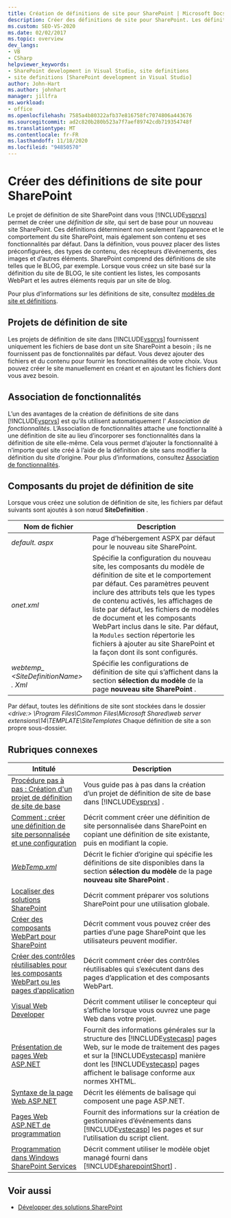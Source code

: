 ```yaml
---
title: Création de définitions de site pour SharePoint | Microsoft Docs
description: Créer des définitions de site pour SharePoint. Les définitions de site déterminent l’apparence et le comportement du site SharePoint, ainsi que son contenu et ses fonctionnalités par défaut.
ms.custom: SEO-VS-2020
ms.date: 02/02/2017
ms.topic: overview
dev_langs:
- VB
- CSharp
helpviewer_keywords:
- SharePoint development in Visual Studio, site definitions
- site definitions [SharePoint development in Visual Studio]
author: John-Hart
ms.author: johnhart
manager: jillfra
ms.workload:
- office
ms.openlocfilehash: 7585a4b80322afb37e816758fc7074806a443676
ms.sourcegitcommit: ad2c820b280b523a7f7aef89742cdb719354748f
ms.translationtype: MT
ms.contentlocale: fr-FR
ms.lasthandoff: 11/18/2020
ms.locfileid: "94850570"
---
```

# <a name="create-site-definitions-for-sharepoint"></a>Créer des définitions de site pour SharePoint
  Le projet de définition de site SharePoint dans vous [!INCLUDE[vsprvs](../sharepoint/includes/vsprvs-md.md)] permet de créer une *définition de site*, qui sert de base pour un nouveau site SharePoint. Ces définitions déterminent non seulement l’apparence et le comportement du site SharePoint, mais également son contenu et ses fonctionnalités par défaut. Dans la définition, vous pouvez placer des listes préconfigurées, des types de contenu, des récepteurs d’événements, des images et d’autres éléments. SharePoint comprend des définitions de site telles que le BLOG, par exemple. Lorsque vous créez un site basé sur la définition du site de BLOG, le site contient les listes, les composants WebPart et les autres éléments requis par un site de blog.

 Pour plus d’informations sur les définitions de site, consultez [modèles de site et définitions](/previous-versions/office/developer/sharepoint-2010/ms434313(v=office.14)).

## <a name="site-definition-projects"></a>Projets de définition de site
 Les projets de définition de site dans [!INCLUDE[vsprvs](../sharepoint/includes/vsprvs-md.md)] fournissent uniquement les fichiers de base dont un site SharePoint a besoin ; ils ne fournissent pas de fonctionnalités par défaut. Vous devez ajouter des fichiers et du contenu pour fournir les fonctionnalités de votre choix. Vous pouvez créer le site manuellement en créant et en ajoutant les fichiers dont vous avez besoin.

## <a name="feature-stapling"></a>Association de fonctionnalités
 L’un des avantages de la création de définitions de site dans [!INCLUDE[vsprvs](../sharepoint/includes/vsprvs-md.md)] est qu’ils utilisent automatiquement l' *Association de fonctionnalités*. L’Association de fonctionnalités attache une fonctionnalité à une définition de site au lieu d’incorporer ses fonctionnalités dans la définition de site elle-même. Cela vous permet d’ajouter la fonctionnalité à n’importe quel site créé à l’aide de la définition de site sans modifier la définition du site d’origine. Pour plus d’informations, consultez [Association de fonctionnalités](/previous-versions/office/developer/sharepoint-2007/bb861862(v=office.12)).

## <a name="site-definition-project-components"></a>Composants du projet de définition de site
 Lorsque vous créez une solution de définition de site, les fichiers par défaut suivants sont ajoutés à son nœud **SiteDefinition** .

|Nom de fichier|Description|
|---------------|-----------------|
|*default. aspx*|Page d’hébergement ASPX par défaut pour le nouveau site SharePoint.|
|*onet.xml*|Spécifie la configuration du nouveau site, les composants du modèle de définition de site et le comportement par défaut. Ces paramètres peuvent inclure des attributs tels que les types de contenu activés, les affichages de liste par défaut, les fichiers de modèles de document et les composants WebPart inclus dans le site. Par défaut, la `Modules` section répertorie les fichiers à ajouter au site SharePoint et la façon dont ils sont configurés.|
|*webtemp_ \<SiteDefinitionName> . Xml*|Spécifie les configurations de définition de site qui s’affichent dans la section **sélection du modèle** de la page **nouveau site SharePoint** .|

 Par défaut, toutes les définitions de site sont stockées dans le dossier *\<drive:> \Program Files\Common Files\Microsoft Shared\web server extensions\14\TEMPLATE\SiteTemplates* Chaque définition de site a son propre sous-dossier.

## <a name="related-topics"></a>Rubriques connexes

|Intitulé|Description|
|-----------|-----------------|
|[Procédure pas à pas : Création d'un projet de définition de site de base](../sharepoint/walkthrough-create-a-basic-site-definition-project.md)|Vous guide pas à pas dans la création d’un projet de définition de site de base dans [!INCLUDE[vsprvs](../sharepoint/includes/vsprvs-md.md)] .|
|[Comment : créer une définition de site personnalisée et une configuration](/previous-versions/office/developer/sharepoint-2010/ms454677(v=office.14))|Décrit comment créer une définition de site personnalisée dans SharePoint en copiant une définition de site existante, puis en modifiant la copie.|
|[*WebTemp.xml*](/previous-versions/office/developer/sharepoint-2010/ms447717(v=office.14))|Décrit le fichier d’origine qui spécifie les définitions de site disponibles dans la section **sélection du modèle** de la page **nouveau site SharePoint** .|
|[Localiser des solutions SharePoint](../sharepoint/localizing-sharepoint-solutions.md)|Décrit comment préparer vos solutions SharePoint pour une utilisation globale.|
|[Créer des composants WebPart pour SharePoint](../sharepoint/creating-web-parts-for-sharepoint.md)|Décrit comment vous pouvez créer des parties d’une page SharePoint que les utilisateurs peuvent modifier.|
|[Créer des contrôles réutilisables pour les composants WebPart ou les pages d’application](../sharepoint/creating-reusable-controls-for-web-parts-or-application-pages.md)|Décrit comment créer des contrôles réutilisables qui s’exécutent dans des pages d’application et des composants WebPart.|
|[Visual Web Developer](/previous-versions/visualstudio/visual-studio-2010/ms178093(v=vs.100))|Décrit comment utiliser le concepteur qui s’affiche lorsque vous ouvrez une page Web dans votre projet.|
|[Présentation de pages Web ASP.NET](/previous-versions/aspnet/428509ah(v=vs.100))|Fournit des informations générales sur la structure des [!INCLUDE[vstecasp](../sharepoint/includes/vstecasp-md.md)] pages Web, sur le mode de traitement des pages et sur la [!INCLUDE[vstecasp](../sharepoint/includes/vstecasp-md.md)] manière dont les [!INCLUDE[vstecasp](../sharepoint/includes/vstecasp-md.md)] pages affichent le balisage conforme aux normes XHTML.|
|[Syntaxe de la page Web ASP.NET](/previous-versions/aspnet/k33801s3(v=vs.100))|Décrit les éléments de balisage qui composent une page ASP.NET.|
|[Pages Web ASP.NET de programmation](/previous-versions/aspnet/0yt4zca8(v=vs.100))|Fournit des informations sur la création de gestionnaires d’événements dans [!INCLUDE[vstecasp](../sharepoint/includes/vstecasp-md.md)] les pages et sur l’utilisation du script client.|
|[Programmation dans Windows SharePoint Services](/previous-versions/office/developer/sharepoint-services/ms430674(v=office.12))|Décrit comment utiliser le modèle objet managé fourni dans [!INCLUDE[sharepointShort](../sharepoint/includes/sharepointshort-md.md)] .|

## <a name="see-also"></a>Voir aussi
- [Développer des solutions SharePoint](../sharepoint/developing-sharepoint-solutions.md)
